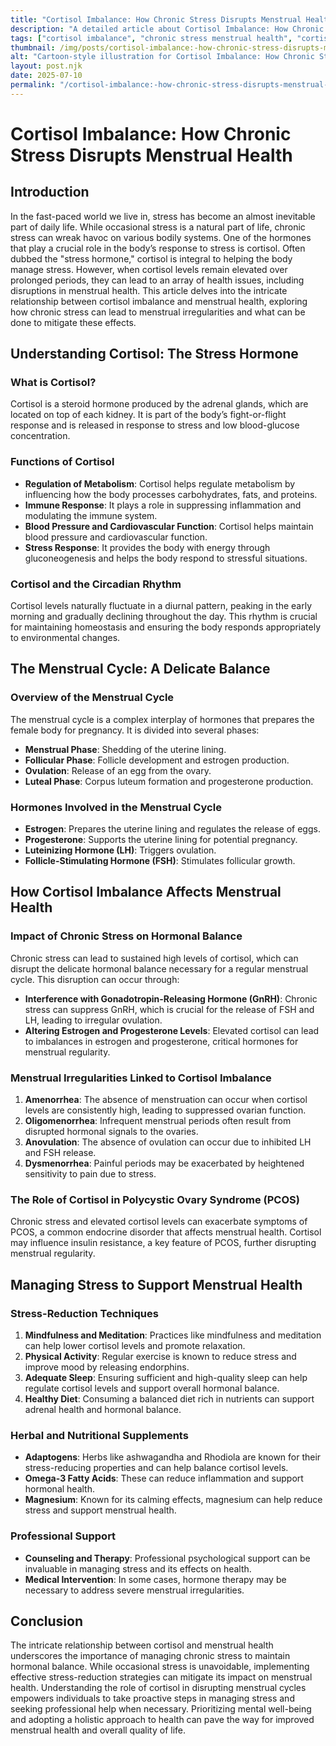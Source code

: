 ```yaml
---
title: "Cortisol Imbalance: How Chronic Stress Disrupts Menstrual Health"
description: "A detailed article about Cortisol Imbalance: How Chronic Stress Disrupts Menstrual Health."
tags: ["cortisol imbalance", "chronic stress menstrual health", "cortisol and menstruation", "stress hormone menstrual cycle", "cortisol levels menstrual health"]
thumbnail: /img/posts/cortisol-imbalance:-how-chronic-stress-disrupts-menstrual-health.png
alt: "Cartoon-style illustration for Cortisol Imbalance: How Chronic Stress Disrupts Menstrual Health"
layout: post.njk
date: 2025-07-10
permalink: "/cortisol-imbalance:-how-chronic-stress-disrupts-menstrual-health/"
---
```


# Cortisol Imbalance: How Chronic Stress Disrupts Menstrual Health

## Introduction

In the fast-paced world we live in, stress has become an almost inevitable part of daily life. While occasional stress is a natural part of life, chronic stress can wreak havoc on various bodily systems. One of the hormones that play a crucial role in the body’s response to stress is cortisol. Often dubbed the "stress hormone," cortisol is integral to helping the body manage stress. However, when cortisol levels remain elevated over prolonged periods, they can lead to an array of health issues, including disruptions in menstrual health. This article delves into the intricate relationship between cortisol imbalance and menstrual health, exploring how chronic stress can lead to menstrual irregularities and what can be done to mitigate these effects.

## Understanding Cortisol: The Stress Hormone

### What is Cortisol?

Cortisol is a steroid hormone produced by the adrenal glands, which are located on top of each kidney. It is part of the body’s fight-or-flight response and is released in response to stress and low blood-glucose concentration.

### Functions of Cortisol

- **Regulation of Metabolism**: Cortisol helps regulate metabolism by influencing how the body processes carbohydrates, fats, and proteins.
- **Immune Response**: It plays a role in suppressing inflammation and modulating the immune system.
- **Blood Pressure and Cardiovascular Function**: Cortisol helps maintain blood pressure and cardiovascular function.
- **Stress Response**: It provides the body with energy through gluconeogenesis and helps the body respond to stressful situations.

### Cortisol and the Circadian Rhythm

Cortisol levels naturally fluctuate in a diurnal pattern, peaking in the early morning and gradually declining throughout the day. This rhythm is crucial for maintaining homeostasis and ensuring the body responds appropriately to environmental changes.

## The Menstrual Cycle: A Delicate Balance

### Overview of the Menstrual Cycle

The menstrual cycle is a complex interplay of hormones that prepares the female body for pregnancy. It is divided into several phases:

- **Menstrual Phase**: Shedding of the uterine lining.
- **Follicular Phase**: Follicle development and estrogen production.
- **Ovulation**: Release of an egg from the ovary.
- **Luteal Phase**: Corpus luteum formation and progesterone production.

### Hormones Involved in the Menstrual Cycle

- **Estrogen**: Prepares the uterine lining and regulates the release of eggs.
- **Progesterone**: Supports the uterine lining for potential pregnancy.
- **Luteinizing Hormone (LH)**: Triggers ovulation.
- **Follicle-Stimulating Hormone (FSH)**: Stimulates follicular growth.

## How Cortisol Imbalance Affects Menstrual Health

### Impact of Chronic Stress on Hormonal Balance

Chronic stress can lead to sustained high levels of cortisol, which can disrupt the delicate hormonal balance necessary for a regular menstrual cycle. This disruption can occur through:

- **Interference with Gonadotropin-Releasing Hormone (GnRH)**: Chronic stress can suppress GnRH, which is crucial for the release of FSH and LH, leading to irregular ovulation.
- **Altering Estrogen and Progesterone Levels**: Elevated cortisol can lead to imbalances in estrogen and progesterone, critical hormones for menstrual regularity.

### Menstrual Irregularities Linked to Cortisol Imbalance

1. **Amenorrhea**: The absence of menstruation can occur when cortisol levels are consistently high, leading to suppressed ovarian function.
2. **Oligomenorrhea**: Infrequent menstrual periods often result from disrupted hormonal signals to the ovaries.
3. **Anovulation**: The absence of ovulation can occur due to inhibited LH and FSH release.
4. **Dysmenorrhea**: Painful periods may be exacerbated by heightened sensitivity to pain due to stress.

### The Role of Cortisol in Polycystic Ovary Syndrome (PCOS)

Chronic stress and elevated cortisol levels can exacerbate symptoms of PCOS, a common endocrine disorder that affects menstrual health. Cortisol may influence insulin resistance, a key feature of PCOS, further disrupting menstrual regularity.

## Managing Stress to Support Menstrual Health

### Stress-Reduction Techniques

1. **Mindfulness and Meditation**: Practices like mindfulness and meditation can help lower cortisol levels and promote relaxation.
2. **Physical Activity**: Regular exercise is known to reduce stress and improve mood by releasing endorphins.
3. **Adequate Sleep**: Ensuring sufficient and high-quality sleep can help regulate cortisol levels and support overall hormonal balance.
4. **Healthy Diet**: Consuming a balanced diet rich in nutrients can support adrenal health and hormonal balance.

### Herbal and Nutritional Supplements

- **Adaptogens**: Herbs like ashwagandha and Rhodiola are known for their stress-reducing properties and can help balance cortisol levels.
- **Omega-3 Fatty Acids**: These can reduce inflammation and support hormonal health.
- **Magnesium**: Known for its calming effects, magnesium can help reduce stress and support menstrual health.

### Professional Support

- **Counseling and Therapy**: Professional psychological support can be invaluable in managing stress and its effects on health.
- **Medical Intervention**: In some cases, hormone therapy may be necessary to address severe menstrual irregularities.

## Conclusion

The intricate relationship between cortisol and menstrual health underscores the importance of managing chronic stress to maintain hormonal balance. While occasional stress is unavoidable, implementing effective stress-reduction strategies can mitigate its impact on menstrual health. Understanding the role of cortisol in disrupting menstrual cycles empowers individuals to take proactive steps in managing stress and seeking professional help when necessary. Prioritizing mental well-being and adopting a holistic approach to health can pave the way for improved menstrual health and overall quality of life.